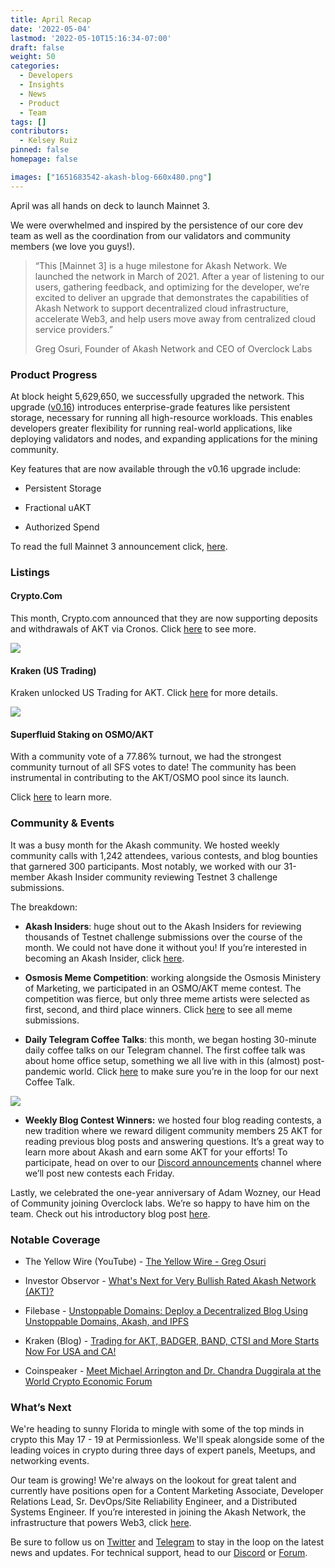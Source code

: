 ```yaml
---
title: April Recap
date: '2022-05-04'
lastmod: '2022-05-10T15:16:34-07:00'
draft: false
weight: 50
categories:
  - Developers
  - Insights
  - News
  - Product
  - Team
tags: []
contributors:
  - Kelsey Ruiz
pinned: false
homepage: false

images: ["1651683542-akash-blog-660x480.png"]
---
```

April was all hands on deck to launch Mainnet 3.

We were overwhelmed and inspired by the persistence of our core dev team as well as the coordination from our validators and community members (we love you guys!). 

> “This \[Mainnet 3\] is a huge milestone for Akash Network. We launched the network in March of 2021. After a year of listening to our users, gathering feedback, and optimizing for the developer, we’re excited to deliver an upgrade that demonstrates the capabilities of Akash Network to support decentralized cloud infrastructure, accelerate Web3, and help users move away from centralized cloud service providers.”
> 
> Greg Osuri, Founder of Akash Network and CEO of Overclock Labs

### **Product Progress** 

At block height 5,629,650, we successfully upgraded the network. This upgrade ([v0.16](https://github.com/ovrclk/akash/releases)) introduces enterprise-grade features like persistent storage, necessary for running all high-resource workloads. This enables developers greater flexibility for running real-world applications, like deploying validators and nodes, and expanding applications for the mining community.

Key features that are now available through the v0.16 upgrade include: 

*   Persistent Storage 
    
*   Fractional uAKT
    
*   Authorized Spend 
    

To read the full Mainnet 3 announcement click, [here](https://akash.network/blog/akash-network-unlocks-persistent-storage-through-mainnet-3-upgrade). 

### **Listings**

#### **Crypto.Com**

This month, Crypto.com announced that they are now supporting deposits and withdrawals of AKT via Cronos. Click [here](https://auth.crypto.com/users/sign_up?c=Exchange+spot+new+listings&pid=Social_twitter&shortlink=6cf81eb9&utm_campaign=Exchange+spot+new+listings&utm_medium=ad&utm_source=Twitter) to see more. 

![](https://www.datocms-assets.com/45776/1651683953-screen-shot-2022-05-03-at-9-26-30-am.png)

#### **Kraken (US Trading)** 

Kraken unlocked US Trading for AKT. Click [here](https://blog.kraken.com/post/13689/trading-for-akt-badger-band-ctsi-and-more-starts-now-for-usa-and-ca/) for more details. 

![](https://www.datocms-assets.com/45776/1651683992-screen-shot-2022-05-03-at-9-30-07-am.png)

#### **Superfluid Staking on OSMO/AKT**

With a community vote of a 77.86% turnout, we had the strongest community turnout of all SFS votes to date! The community has been instrumental in contributing to the AKT/OSMO pool since its launch. 

Click [here](https://wallet.keplr.app/#/osmosis/governance?detailId=203) to learn more. 

### **Community & Events** 

It was a busy month for the Akash community. We hosted weekly community calls with 1,242 attendees, various contests, and blog bounties that garnered 300 participants. Most notably, we worked with our 31-member Akash Insider community reviewing Testnet 3 challenge submissions. 

The breakdown: 

*   **Akash Insiders**: huge shout out to the Akash Insiders for reviewing thousands of Testnet challenge submissions over the course of the month. We could not have done it without you! If you’re interested in becoming an Akash Insider, click [here](https://akash.network/community#insiders). 
    
*   **Osmosis Meme Competition**: working alongside the Osmosis Ministery of Marketing, we participated in an OSMO/AKT meme contest. The competition was fierce, but only three meme artists were selected as first, second, and third place winners. Click [here](https://twitter.com/OsmoMinistryMkt/status/1517583990412169216) to see all meme submissions. 
    
*   **Daily Telegram Coffee Talks**: this month, we began hosting 30-minute daily coffee talks on our Telegram channel. The first coffee talk was about home office setup, something we all live with in this (almost) post-pandemic world. Click [here](https://t.me/AkashNW) to make sure you’re in the loop for our next Coffee Talk. 
    

![](https://www.datocms-assets.com/45776/1651684195-desk.jpeg)

*   **Weekly Blog Contest Winners:** we hosted four blog reading contests, a new tradition where we reward diligent community members 25 AKT for reading previous blog posts and answering questions. It’s a great way to learn more about Akash and earn some AKT for your efforts! To participate, head on over to our [Discord announcements](https://discord.com/channels/747885925232672829/748244938323525653) channel where we’ll post new contests each Friday.
    

Lastly, we celebrated the one-year anniversary of Adam Wozney, our Head of Community joining Overclock labs. We’re so happy to have him on the team. Check out his introductory blog post [here](https://akash.network/blog/introducing-adam-wozney-akash-senior-global-community-manager).

### **Notable Coverage** 

*   The Yellow Wire (YouTube) - [The Yellow Wire - Greg Osuri](https://youtu.be/_V7zukgASSw)
    
*   Investor Observor - [What's Next for Very Bullish Rated Akash Network (AKT)?](https://www.investorsobserver.com/news/crypto-update/whats-next-for-very-bullish-rated-akash-network-akt)
    
*   Filebase - [Unstoppable Domains: Deploy a Decentralized Blog Using Unstoppable Domains, Akash, and IPFS](https://docs.filebase.com/knowledge-base/web3-tutorials/unstoppable-domains/unstoppable-domains-deploy-a-decentralized-blog-using-unstoppable-domains-akash-and-ipfs)
    
*   Kraken (Blog) - [Trading for AKT, BADGER, BAND, CTSI and More Starts Now For USA and CA!](https://blog.kraken.com/post/13689/trading-for-akt-badger-band-ctsi-and-more-starts-now-for-usa-and-ca/)
    
*   Coinspeaker - [Meet Michael Arrington and Dr. Chandra Duggirala at the World Crypto Economic Forum](https://www.coinspeaker.com/meet-michael-arrington-and-dr-chandra-duggirala-at-the-world-crypto-economic-forum/)
    

### **What’s Next**

We're heading to sunny Florida to mingle with some of the top minds in crypto this May 17 - 19 at Permissionless. We'll speak alongside some of the leading voices in crypto during three days of expert panels, Meetups, and networking events. 

Our team is growing! We're always on the lookout for great talent and currently have positions open for a Content Marketing Associate, Developer Relations Lead, Sr. DevOps/Site Reliability Engineer, and a Distributed Systems Engineer. If you’re interested in joining the Akash Network, the infrastructure that powers Web3, click [here](https://akash.network/careers). 

  
Be sure to follow us on [Twitter](https://twitter.com/akashnet_) and [Telegram](https://t.me/AkashNW) to stay in the loop on the latest news and updates. For technical support, head to our [Discord](https://discord.com/channels/747885925232672829/747885925878726841) or [Forum](https://forum.akash.network/).